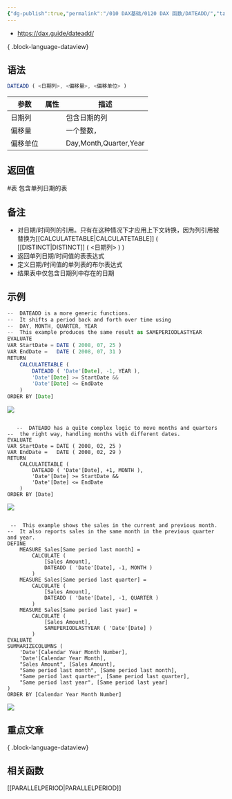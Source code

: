 ```yaml
---
{"dg-publish":true,"permalink":"/010 DAX基础/0120 DAX 函数/DATEADD/","tags":["dax函数","时间智能","表函数"]}
---
```



- https://dax.guide/dateadd/

{ .block-language-dataview}


## 语法

```js
DATEADD ( <日期列>, <偏移量>, <偏移单位> )
```

| **参数** | **属性** | **描述**     |
| -------- | -------- | ------------ |
| 日期列   |          | 包含日期的列 |
|   偏移量      |          |     一个整数，         |
|    偏移单位      |          |    Day,Month,Quarter,Year          |

## 返回值

#表 包含单列日期的表

## 备注

- 对日期/时间列的引用。只有在这种情况下才应用上下文转换，因为列引用被替换为[[CALCULATETABLE\|CALCULATETABLE]] ( [[DISTINCT\|DISTINCT]] ( <日期列> ) )  
- 返回单列日期/时间值的表表达式  
- 定义日期/时间值的单列表的布尔表达式  
- 结果表中仅包含日期列中存在的日期
  



## 示例

```js
--  DATEADD is a more generic functions.
--  It shifts a period back and forth over time using
--  DAY, MONTH, QUARTER, YEAR
--  This example produces the same result as SAMEPERIODLASTYEAR
EVALUATE
VAR StartDate = DATE ( 2008, 07, 25 )
VAR EndDate =   DATE ( 2008, 07, 31 )
RETURN
    CALCULATETABLE (
        DATEADD ( 'Date'[Date], -1, YEAR ),
        'Date'[Date] >= StartDate &&
        'Date'[Date] <= EndDate
    )
ORDER BY [Date]
```
![](https://s2.loli.net/2023/11/14/Aa28bWIMVCzygci.png)

```JS

   --  DATEADD has a quite complex logic to move months and quarters
--  the right way, handling months with different dates.
EVALUATE
VAR StartDate = DATE ( 2008, 02, 25 )
VAR EndDate =   DATE ( 2008, 02, 29 )
RETURN
    CALCULATETABLE (
        DATEADD ( 'Date'[Date], +1, MONTH ),
        'Date'[Date] >= StartDate &&
        'Date'[Date] <= EndDate
    )
ORDER BY [Date]
```
![](https://s2.loli.net/2023/11/14/Vp6IkQriBMxLuqC.png)


```JS

 --  This example shows the sales in the current and previous month.
--  It also reports sales in the same month in the previous quarter and year.
DEFINE
    MEASURE Sales[Same period last month] =
        CALCULATE (
            [Sales Amount],
            DATEADD ( 'Date'[Date], -1, MONTH )
        )
    MEASURE Sales[Same period last quarter] =
        CALCULATE (
            [Sales Amount],
            DATEADD ( 'Date'[Date], -1, QUARTER )
        )
    MEASURE Sales[Same period last year] =
        CALCULATE (
            [Sales Amount],
            SAMEPERIODLASTYEAR ( 'Date'[Date] )
        )
EVALUATE
SUMMARIZECOLUMNS (
    'Date'[Calendar Year Month Number],
    'Date'[Calendar Year Month],
    "Sales Amount", [Sales Amount],
    "Same period last month", [Same period last month],
    "Same period last quarter", [Same period last quarter],
    "Same period last year", [Same period last year]
)
ORDER BY [Calendar Year Month Number]
```

![](https://s2.loli.net/2023/11/14/PQpNohc6ibnX721.png)

## 重点文章

{ .block-language-dataview}

## 相关函数

[[PARALLELPERIOD\|PARALLELPERIOD]]